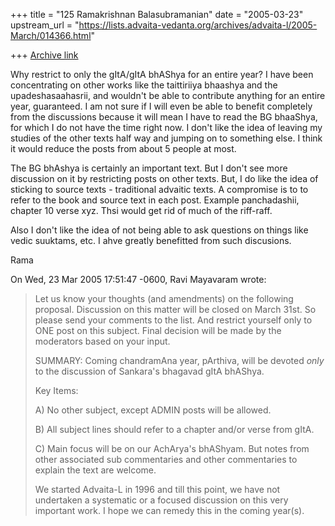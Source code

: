 +++
title = "125 Ramakrishnan Balasubramanian"
date = "2005-03-23"
upstream_url = "https://lists.advaita-vedanta.org/archives/advaita-l/2005-March/014366.html"

+++
[Archive link](https://lists.advaita-vedanta.org/archives/advaita-l/2005-March/014366.html)

Why restrict to only the gItA/gItA bhAShya for an entire year? I have
been concentrating on other works like the taittiriiya bhaashya and
the upadeshasaahasrii, and wouldn't be able to contribute anything for
an entire year, guaranteed. I am not sure if I will even be able to
benefit completely from the discussions because it will mean I have to
read the BG bhaaShya, for which I do not have the time right now. I
don't like the idea of leaving my studies of the other texts half way
and jumping on to something else. I think it would reduce the posts
from about 5 people at most.

The BG bhAshya is certainly an important text. But I don't see more
discussion on it by restricting posts on other texts. But, I do like
the idea of sticking to source texts - traditional advaitic texts. A
compromise is to to refer to the book and source text in each post.
Example panchadashii, chapter 10 verse xyz.
Thsi would get rid of much of the riff-raff.

Also I don't like the idea of not being able to ask questions on
things like vedic suuktams, etc. I ahve greatly benefitted from such
discusions.

Rama

On Wed, 23 Mar 2005 17:51:47 -0600, Ravi Mayavaram <ravi at ambaa.org> wrote:
> Let us know your thoughts (and amendments) on the following proposal.
> Discussion on this matter will be closed on March 31st. So please send
> your comments to the list. And restrict yourself only to ONE post on
> this subject. Final decision will be made by the moderators based on
> your input.
> 
> SUMMARY: Coming chandramAna year, pArthiva, will be devoted *only* to
> the discussion of Sankara's bhagavad gItA bhAShya.
> 
> Key Items:
> 
> A) No other subject, except ADMIN posts will be allowed.
> 
> B) All subject lines should refer to a chapter and/or verse from gItA.
> 
> C) Main focus will be on our AchArya's bhAShyam. But notes from other
> associated sub commentaries and other commentaries to explain the text
> are welcome.
> 
> We started Advaita-L in 1996 and till this point, we have not undertaken
> a systematic or a focused discussion on this very important work.  I
> hope we can remedy this in the coming year(s).

